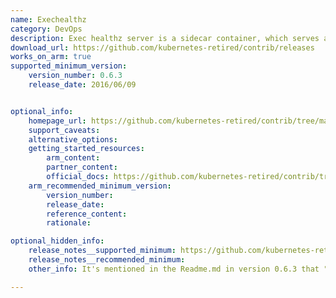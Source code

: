 ```yaml
---
name: Exechealthz
category: DevOps
description: Exec healthz server is a sidecar container, which serves as a liveness-exec-over-http bridge by isolating pods from the idiosyncrasies of container runtime exec implementations.
download_url: https://github.com/kubernetes-retired/contrib/releases
works_on_arm: true
supported_minimum_version:
    version_number: 0.6.3
    release_date: 2016/06/09


optional_info:
    homepage_url: https://github.com/kubernetes-retired/contrib/tree/master/exec-healthz
    support_caveats:
    alternative_options:
    getting_started_resources:
        arm_content:
        partner_content:
        official_docs: https://github.com/kubernetes-retired/contrib/tree/master/exec-healthz#how-to-release
    arm_recommended_minimum_version:
        version_number:
        release_date:
        reference_content:
        rationale:

optional_hidden_info:
    release_notes__supported_minimum: https://github.com/kubernetes-retired/contrib/tree/0.6.3/exec-healthz
    release_notes__recommended_minimum:
    other_info: It's mentioned in the Readme.md in version 0.6.3 that "The exechealthz Makefile supports multiple architecures, which means it may cross-compile and build a docker image easily".

---
```


